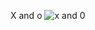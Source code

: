 X and o
![x and 0](https://github.com/gauravx999/winner-/assets/144608258/667f596c-6ddc-4fca-8e57-909065a7b51d)
